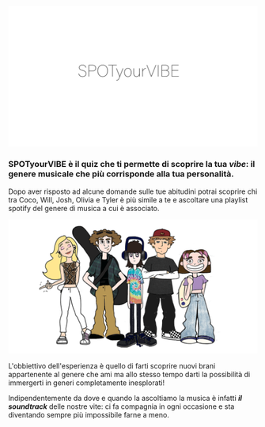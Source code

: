 
![logo](./MATERIALI/Immagini/titolo%20colorato.gif)
		
### SPOTyourVIBE è il quiz che ti permette di scoprire la tua ***vibe***: il genere musicale che più corrisponde alla tua personalità. 
		
Dopo aver risposto ad alcune domande sulle tue abitudini potrai scoprire chi tra Coco, Will, Josh, Olivia e Tyler è più simile a te e ascoltare una playlist spotify del genere di musica a cui è associato.

![logo](./MATERIALI/Immagini/gruppo.png)

L'obbiettivo dell'esperienza è quello di farti scoprire nuovi brani appartenente al genere che ami ma allo stesso tempo darti la possibilità di immergerti in generi completamente inesplorati!

Indipendentemente da dove e quando la ascoltiamo la musica è infatti ***il soundtrack*** delle nostre vite: ci fa compagnia in ogni occasione e sta diventando sempre più impossibile farne a meno.